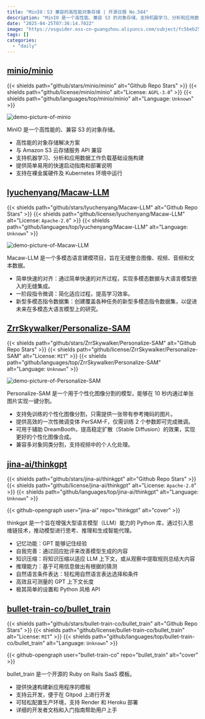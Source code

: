 ```yaml
---
title: "MinIO：S3 兼容的高性能对象存储 | 开源日报 No.584"
description: "MinIO 是一个高性能、兼容 S3 的对象存储，支持机器学习、分析和应用数据工作负载，可在裸金属和 Kubernetes 环境中部署。"
date: "2025-04-25T07:36:14.702Z"
image: "https://osguider.oss-cn-guangzhou.aliyuncs.com/subject/fc5beb259f05e619c44b795d82e8fc08.png"
tags: []
categories:
  - "daily"
---
```


## [minio/minio](https://github.com/minio/minio)

{{< shields path="github/stars/minio/minio" alt="Github Repo Stars" >}} {{< shields path="github/license/minio/minio" alt="License: `AGPL-3.0`" >}} {{< shields path="github/languages/top/minio/minio" alt="Language: `Unknown`" >}}

![demo-picture-of-minio](https://static.osguider.com/subject/github/minio/minio/0adadad2f13725aa09f01de7cd2be840.png)

MinIO 是一个高性能的、兼容 S3 的对象存储。

- 高性能的对象存储解决方案
- 与 Amazon S3 云存储服务 API 兼容
- 支持机器学习、分析和应用数据工作负载基础设施构建
- 提供简单易用的快速启动指南和部署说明
- 支持在裸金属硬件及 Kubernetes 环境中运行
  
## [lyuchenyang/Macaw-LLM](https://github.com/lyuchenyang/Macaw-LLM)

{{< shields path="github/stars/lyuchenyang/Macaw-LLM" alt="Github Repo Stars" >}} {{< shields path="github/license/lyuchenyang/Macaw-LLM" alt="License: `Apache-2.0`" >}} {{< shields path="github/languages/top/lyuchenyang/Macaw-LLM" alt="Language: `Unknown`" >}}

![demo-picture-of-Macaw-LLM](https://static.osguider.com/subject/github/lyuchenyang/Macaw-LLM/d366abbfa29a5b08aa478c46640617d9.png)

Macaw-LLM 是一个多模态语言建模项目，旨在无缝整合图像、视频、音频和文本数据。

- 简单快速的对齐：通过简单快速的对齐过程，实现多模态数据与大语言模型嵌入的无缝集成。
- 一阶段指令微调：简化适应过程，提高学习效率。
- 新型多模态指令数据集：创建覆盖各种任务的新型多模态指令数据集，以促进未来在多模态大语言模型上的研究。
  
## [ZrrSkywalker/Personalize-SAM](https://github.com/ZrrSkywalker/Personalize-SAM)

{{< shields path="github/stars/ZrrSkywalker/Personalize-SAM" alt="Github Repo Stars" >}} {{< shields path="github/license/ZrrSkywalker/Personalize-SAM" alt="License: `MIT`" >}} {{< shields path="github/languages/top/ZrrSkywalker/Personalize-SAM" alt="Language: `Unknown`" >}}

![demo-picture-of-Personalize-SAM](https://static.osguider.com/subject/github/ZrrSkywalker/Personalize-SAM/dd1556df478d8c70af9ed64ad2aa6bb1.png)

Personalize-SAM 是一个用于个性化图像分割的模型，能够在 10 秒内通过单张图片实现一键分割。

- 支持免训练的个性化图像分割，只需提供一张带有参考掩码的图片。
- 提供高效的一次性微调变体 PerSAM-F，仅需训练 2 个参数即可完成微调。
- 可用于辅助 DreamBooth，提高稳定扩散（Stable Diffusion）的效果，实现更好的个性化图像合成。
- 兼容多对象同类分割，支持视频中的个人化处理。
  
## [jina-ai/thinkgpt](https://github.com/jina-ai/thinkgpt)

{{< shields path="github/stars/jina-ai/thinkgpt" alt="Github Repo Stars" >}} {{< shields path="github/license/jina-ai/thinkgpt" alt="License: `Apache-2.0`" >}} {{< shields path="github/languages/top/jina-ai/thinkgpt" alt="Language: `Unknown`" >}}

{{< github-opengraph user="jina-ai" repo="thinkgpt" alt="cover" >}}

thinkgpt 是一个旨在增强大型语言模型（LLM）能力的 Python 库，通过引入思维链技术，推动模型进行思考、推理和生成智能代理。

- 记忆功能：GPT 能够记住经验
- 自我完善：通过回应批评来改善模型生成的内容
- 知识压缩：将知识压缩以适应 LLM 上下文，或从观察中提取规则总结大内容
- 推理能力：基于可用信息做出有根据的猜测
- 自然语言条件表达：轻松用自然语言表达选择和条件
- 高效且可测量的 GPT 上下文长度
- 极其简单的设置和 Python 风格 API
  
## [bullet-train-co/bullet_train](https://github.com/bullet-train-co/bullet_train)

{{< shields path="github/stars/bullet-train-co/bullet_train" alt="Github Repo Stars" >}} {{< shields path="github/license/bullet-train-co/bullet_train" alt="License: `MIT`" >}} {{< shields path="github/languages/top/bullet-train-co/bullet_train" alt="Language: `Unknown`" >}}

{{< github-opengraph user="bullet-train-co" repo="bullet_train" alt="cover" >}}

bullet_train 是一个开源的 Ruby on Rails SaaS 模板。

- 提供快速构建新应用程序的模板
- 支持云开发，便于在 Gitpod 上进行开发
- 可轻松配置生产环境，支持 Render 和 Heroku 部署
- 详细的开发者文档和入门指南帮助用户上手
  

